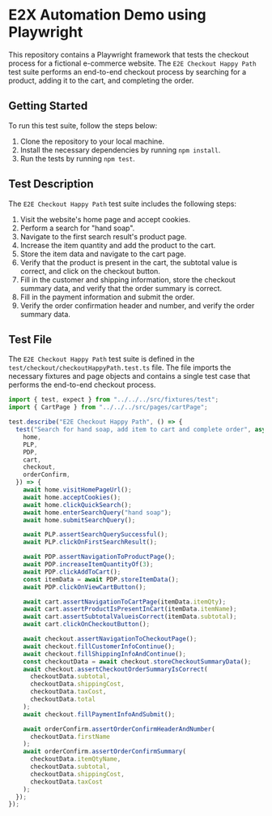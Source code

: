 # E2X Automation Demo using Playwright

This repository contains a Playwright framework that tests the checkout process for a fictional e-commerce website. The `E2E Checkout Happy Path` test suite performs an end-to-end checkout process by searching for a product, adding it to the cart, and completing the order.

## Getting Started

To run this test suite, follow the steps below:

1. Clone the repository to your local machine.
2. Install the necessary dependencies by running `npm install`.
3. Run the tests by running `npm test`.

## Test Description

The `E2E Checkout Happy Path` test suite includes the following steps:

1. Visit the website's home page and accept cookies.
2. Perform a search for "hand soap".
3. Navigate to the first search result's product page.
4. Increase the item quantity and add the product to the cart.
5. Store the item data and navigate to the cart page.
6. Verify that the product is present in the cart, the subtotal value is correct, and click on the checkout button.
7. Fill in the customer and shipping information, store the checkout summary data, and verify that the order summary is correct.
8. Fill in the payment information and submit the order.
9. Verify the order confirmation header and number, and verify the order summary data.

## Test File

The `E2E Checkout Happy Path` test suite is defined in the `test/checkout/checkoutHappyPath.test.ts` file. The file imports the necessary fixtures and page objects and contains a single test case that performs the end-to-end checkout process.

```typescript
import { test, expect } from "../../../src/fixtures/test";
import { CartPage } from "../../../src/pages/cartPage";

test.describe("E2E Checkout Happy Path", () => {
  test("Search for hand soap, add item to cart and complete order", async ({
    home,
    PLP,
    PDP,
    cart,
    checkout,
    orderConfirm,
  }) => {
    await home.visitHomePageUrl();
    await home.acceptCookies();
    await home.clickQuickSearch();
    await home.enterSearchQuery("hand soap");
    await home.submitSearchQuery();

    await PLP.assertSearchQuerySuccessful();
    await PLP.clickOnFirstSearchResult();

    await PDP.assertNavigationToProductPage();
    await PDP.increaseItemQuantityOf(3);
    await PDP.clickAddToCart();
    const itemData = await PDP.storeItemData();
    await PDP.clickOnViewCartButton();

    await cart.assertNavigationToCartPage(itemData.itemQty);
    await cart.assertProductIsPresentInCart(itemData.itemName);
    await cart.assertSubtotalValueisCorrect(itemData.subtotal);
    await cart.clickOnCheckoutButton();

    await checkout.assertNavigationToCheckoutPage();
    await checkout.fillCustomerInfoContinue();
    await checkout.fillShippingInfoAndContinue();
    const checkoutData = await checkout.storeCheckoutSummaryData();
    await checkout.assertCheckoutOrderSummaryIsCorrect(
      checkoutData.subtotal,
      checkoutData.shippingCost,
      checkoutData.taxCost,
      checkoutData.total
    );
    await checkout.fillPaymentInfoAndSubmit();

    await orderConfirm.assertOrderConfirmHeaderAndNumber(
      checkoutData.firstName
    );
    await orderConfirm.assertOrderConfirmSummary(
      checkoutData.itemQtyName,
      checkoutData.subtotal,
      checkoutData.shippingCost,
      checkoutData.taxCost
    );
  });
});
